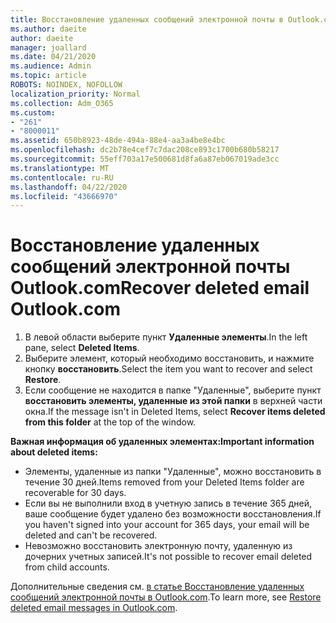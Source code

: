 ```yaml
---
title: Восстановление удаленных сообщений электронной почты в Outlook.com
ms.author: daeite
author: daeite
manager: joallard
ms.date: 04/21/2020
ms.audience: Admin
ms.topic: article
ROBOTS: NOINDEX, NOFOLLOW
localization_priority: Normal
ms.collection: Adm_O365
ms.custom:
- "261"
- "8000011"
ms.assetid: 650b8923-48de-494a-88e4-aa3a4be8e4bc
ms.openlocfilehash: dc2b78e4cef7c7dac208ce893c1700b680b58217
ms.sourcegitcommit: 55eff703a17e500681d8fa6a87eb067019ade3cc
ms.translationtype: MT
ms.contentlocale: ru-RU
ms.lasthandoff: 04/22/2020
ms.locfileid: "43666970"
---
```

# <a name="recover-deleted-email-outlookcom"></a><span data-ttu-id="a72b4-102">Восстановление удаленных сообщений электронной почты Outlook.com</span><span class="sxs-lookup"><span data-stu-id="a72b4-102">Recover deleted email Outlook.com</span></span>

1. <span data-ttu-id="a72b4-103">В левой области выберите пункт **Удаленные элементы**.</span><span class="sxs-lookup"><span data-stu-id="a72b4-103">In the left pane, select **Deleted Items**.</span></span>
2. <span data-ttu-id="a72b4-104">Выберите элемент, который необходимо восстановить, и нажмите кнопку **восстановить**.</span><span class="sxs-lookup"><span data-stu-id="a72b4-104">Select the item you want to recover and select **Restore**.</span></span>
3. <span data-ttu-id="a72b4-105">Если сообщение не находится в папке "Удаленные", выберите пункт **восстановить элементы, удаленные из этой папки** в верхней части окна.</span><span class="sxs-lookup"><span data-stu-id="a72b4-105">If the message isn't in Deleted Items, select **Recover items deleted from this folder** at the top of the window.</span></span>

 <span data-ttu-id="a72b4-106">**Важная информация об удаленных элементах:**</span><span class="sxs-lookup"><span data-stu-id="a72b4-106">**Important information about deleted items:**</span></span>
  
- <span data-ttu-id="a72b4-107">Элементы, удаленные из папки "Удаленные", можно восстановить в течение 30 дней.</span><span class="sxs-lookup"><span data-stu-id="a72b4-107">Items removed from your Deleted Items folder are recoverable for 30 days.</span></span>
- <span data-ttu-id="a72b4-108">Если вы не выполнили вход в учетную запись в течение 365 дней, ваше сообщение будет удалено без возможности восстановления.</span><span class="sxs-lookup"><span data-stu-id="a72b4-108">If you haven't signed into your account for 365 days, your email will be deleted and can't be recovered.</span></span>
- <span data-ttu-id="a72b4-109">Невозможно восстановить электронную почту, удаленную из дочерних учетных записей.</span><span class="sxs-lookup"><span data-stu-id="a72b4-109">It's not possible to recover email deleted from child accounts.</span></span>

<span data-ttu-id="a72b4-110">Дополнительные сведения см. [в статье Восстановление удаленных сообщений электронной почты в Outlook.com](https://support.office.com/article/cf06ab1b-ae0b-418c-a4d9-4e895f83ed50?wt.mc_id=Office_Outlook_com_Alchemy).</span><span class="sxs-lookup"><span data-stu-id="a72b4-110">To learn more, see [Restore deleted email messages in Outlook.com](https://support.office.com/article/cf06ab1b-ae0b-418c-a4d9-4e895f83ed50?wt.mc_id=Office_Outlook_com_Alchemy).</span></span>